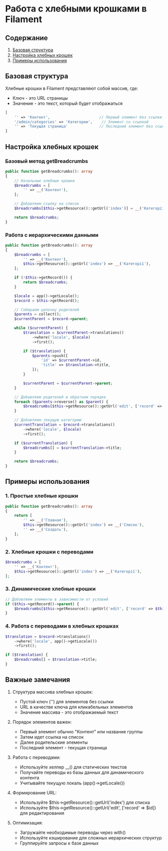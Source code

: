 # Работа с хлебными крошками в Filament

## Содержание
1. [Базовая структура](#базовая-структура)
2. [Настройка хлебных крошек](#настройка-хлебных-крошек)
3. [Примеры использования](#примеры-использования)

## Базовая структура

Хлебные крошки в Filament представляют собой массив, где:
- Ключ - это URL страницы
- Значение - это текст, который будет отображаться

```php
[
    '' => 'Контент',                      // Первый элемент без ссылки
    '/admin/categories' => 'Категории',    // Элемент со ссылкой
    '' => 'Текущая страница'              // Последний элемент без ссылки
]
```

## Настройка хлебных крошек

### Базовый метод getBreadcrumbs

```php
public function getBreadcrumbs(): array
{
    // Начальные хлебные крошки
    $breadcrumbs = [
        '' => __('Контент'),
    ];

    // Добавляем ссылку на список
    $breadcrumbs[$this->getResource()::getUrl('index')] = __('Категорії');

    return $breadcrumbs;
}
```

### Работа с иерархическими данными

```php
public function getBreadcrumbs(): array
{
    $breadcrumbs = [
        '' => __('Контент'),
        $this->getResource()::getUrl('index') => __('Категорії'),
    ];

    if (!$this->getRecord()) {
        return $breadcrumbs;
    }

    $locale = app()->getLocale();
    $record = $this->getRecord();

    // Собираем цепочку родителей
    $parents = collect();
    $currentParent = $record->parent;

    while ($currentParent) {
        $translation = $currentParent->translations()
            ->where('locale', $locale)
            ->first();

        if ($translation) {
            $parents->push([
                'id' => $currentParent->id,
                'title' => $translation->title,
            ]);
        }

        $currentParent = $currentParent->parent;
    }

    // Добавляем родителей в обратном порядке
    foreach ($parents->reverse() as $parent) {
        $breadcrumbs[$this->getResource()::getUrl('edit', ['record' => $parent['id']])] = $parent['title'];
    }

    // Добавляем текущую категорию
    $currentTranslation = $record->translations()
        ->where('locale', $locale)
        ->first();

    if ($currentTranslation) {
        $breadcrumbs[] = $currentTranslation->title;
    }

    return $breadcrumbs;
}
```

## Примеры использования

### 1. Простые хлебные крошки

```php
public function getBreadcrumbs(): array
{
    return [
        '' => __('Главная'),
        $this->getResource()::getUrl('index') => __('Список'),
        '' => __('Создать'),
    ];
}
```

### 2. Хлебные крошки с переводами

```php
$breadcrumbs = [
    '' => __('Контент'),
    $this->getResource()::getUrl('index') => __('Категорії'),
];
```

### 3. Динамические хлебные крошки

```php
// Добавляем элементы в зависимости от условий
if ($this->getRecord()->parent) {
    $breadcrumbs[$this->getResource()::getUrl('edit', ['record' => $this->getRecord()->parent->id])] = $this->getRecord()->parent->title;
}
```

### 4. Работа с переводами в хлебных крошках

```php
$translation = $record->translations()
    ->where('locale', app()->getLocale())
    ->first();

if ($translation) {
    $breadcrumbs[] = $translation->title;
}
```

## Важные замечания

1. Структура массива хлебных крошек:
   - Пустой ключ ('') для элементов без ссылки
   - URL в качестве ключа для кликабельных элементов
   - Значение массива - это отображаемый текст

2. Порядок элементов важен:
   - Первый элемент обычно "Контент" или название группы
   - Затем идет ссылка на список
   - Далее родительские элементы
   - Последний элемент - текущая страница

3. Работа с переводами:
   - Используйте хелпер __() для статических текстов
   - Получайте переводы из базы данных для динамического контента
   - Учитывайте текущую локаль (app()->getLocale())

4. Формирование URL:
   - Используйте $this->getResource()::getUrl('index') для списка
   - Используйте $this->getResource()::getUrl('edit', ['record' => $id]) для редактирования

5. Оптимизация:
   - Загружайте необходимые переводы через with()
   - Используйте кэширование для сложных иерархических структур
   - Группируйте запросы к базе данных
